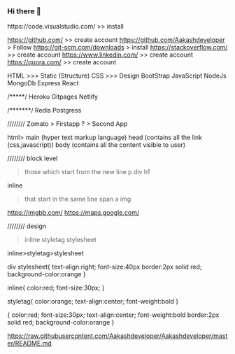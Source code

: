 ### Hi there 👋

<!--
**ankitsingh711/ankitsingh711** is a ✨ _special_ ✨ repository because its `README.md` (this file) appears on your GitHub profile.

Here are some ideas to get you started:

- 🔭 I’m currently working on ...
- 🌱 I’m currently learning ...
- 👯 I’m looking to collaborate on ...
- 🤔 I’m looking for help with ...
- 💬 Ask me about ...
- 📫 How to reach me: ...
- 😄 Pronouns: ...
- ⚡ Fun fact: ...
-->https://code.visualstudio.com/ >> install
https://github.com/ >> create account
https://github.com/Aakashdeveloper > Follow
https://git-scm.com/downloads > install
https://stackoverflow.com/ >> create account
https://www.linkedin.com/ >> create account
https://quora.com/ >> create account

HTML >>> Static (Structure)
CSS >>> Design 
BootStrap
JavaScript
NodeJs
MongoDb
Express
React

/*****/
Heroku
Gitpages
Netlify

/*******/
Redis
Postgress

////////
Zomato  > Firstapp
? > Second App


html> main (hyper text markup language)
head (contains all the link (css,javascript))
body (contains all the content visible to user)

////////
block level
> those which start from the new line
> p div h1

inline
> that start in the same line
> span a img

https://imgbb.com/
https://maps.google.com/

////////
design

> inline
> styletag
> stylesheet

inline>styletag>stylesheet

div
stylesheet{
    text-align:right;
    font-size:40px 
    border:2px solid red;
    background-color:orange
}

inline{
   color:red;
   font-size:30px;
}

styletag{
    color:orange;
    text-align:center;
    font-weight:bold
}



{
   color:red;
   font-size:30px;
   text-align:center;
   font-weight:bold
   border:2px solid red;
   background-color:orange
}

https://raw.githubusercontent.com/Aakashdeveloper/Aakashdeveloper/master/README.md
